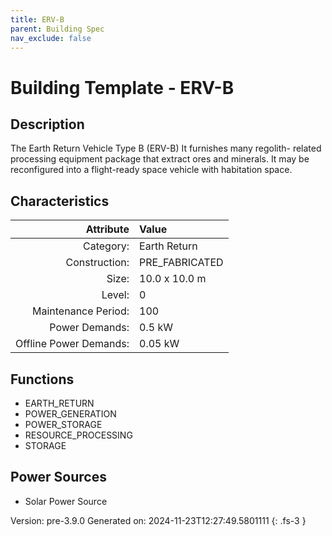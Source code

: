 ```yaml
---
title: ERV-B
parent: Building Spec
nav_exclude: false
---
```

# Building Template - ERV-B

## Description
The Earth Return Vehicle Type B (ERV-B) It furnishes many regolith- related processing equipment package that extract ores and minerals. It may be reconfigured into a flight-ready space vehicle with habitation space.

## Characteristics

| Attribute      | Value |
|--------:|:------|
|Category:|Earth Return|
|Construction:|PRE_FABRICATED|
|Size:|10.0 x 10.0 m|
|Level:|0|
|Maintenance Period:|100|
|Power Demands:|0.5 kW|
|Offline Power Demands:|0.05 kW|


## Functions
      
- EARTH_RETURN
- POWER_GENERATION
- POWER_STORAGE
- RESOURCE_PROCESSING
- STORAGE


## Power Sources
      
- Solar Power Source


Version: pre-3.9.0 Generated on: 2024-11-23T12:27:49.5801111
{: .fs-3 }